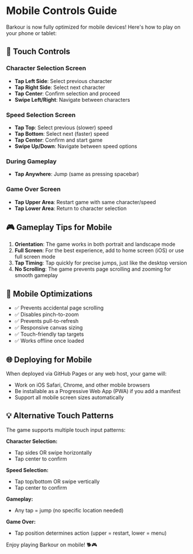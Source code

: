 # Mobile Controls Guide

Barkour is now fully optimized for mobile devices! Here's how to play on your phone or tablet:

## 📱 Touch Controls

### Character Selection Screen
- **Tap Left Side**: Select previous character
- **Tap Right Side**: Select next character
- **Tap Center**: Confirm selection and proceed
- **Swipe Left/Right**: Navigate between characters

### Speed Selection Screen
- **Tap Top**: Select previous (slower) speed
- **Tap Bottom**: Select next (faster) speed
- **Tap Center**: Confirm and start game
- **Swipe Up/Down**: Navigate between speed options

### During Gameplay
- **Tap Anywhere**: Jump (same as pressing spacebar)

### Game Over Screen
- **Tap Upper Area**: Restart game with same character/speed
- **Tap Lower Area**: Return to character selection

## 🎮 Gameplay Tips for Mobile

1. **Orientation**: The game works in both portrait and landscape mode
2. **Full Screen**: For the best experience, add to home screen (iOS) or use full screen mode
3. **Tap Timing**: Tap quickly for precise jumps, just like the desktop version
4. **No Scrolling**: The game prevents page scrolling and zooming for smooth gameplay

## 🔧 Mobile Optimizations

- ✅ Prevents accidental page scrolling
- ✅ Disables pinch-to-zoom
- ✅ Prevents pull-to-refresh
- ✅ Responsive canvas sizing
- ✅ Touch-friendly tap targets
- ✅ Works offline once loaded

## 🌐 Deploying for Mobile

When deployed via GitHub Pages or any web host, your game will:
- Work on iOS Safari, Chrome, and other mobile browsers
- Be installable as a Progressive Web App (PWA) if you add a manifest
- Support all mobile screen sizes automatically

## 💡 Alternative Touch Patterns

The game supports multiple touch input patterns:

**Character Selection:**
- Tap sides OR swipe horizontally
- Tap center to confirm

**Speed Selection:**
- Tap top/bottom OR swipe vertically
- Tap center to confirm

**Gameplay:**
- Any tap = jump (no specific location needed)

**Game Over:**
- Tap position determines action (upper = restart, lower = menu)

Enjoy playing Barkour on mobile! 🐕🎮
